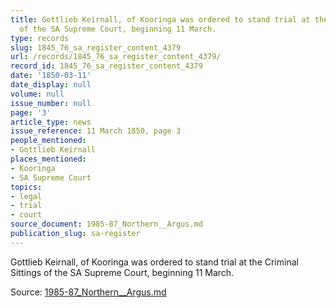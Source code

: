 ```yaml
---
title: Gottlieb Keirnall, of Kooringa was ordered to stand trial at the Criminal Sittings
  of the SA Supreme Court, beginning 11 March.
type: records
slug: 1845_76_sa_register_content_4379
url: /records/1845_76_sa_register_content_4379/
record_id: 1845_76_sa_register_content_4379
date: '1850-03-11'
date_display: null
volume: null
issue_number: null
page: '3'
article_type: news
issue_reference: 11 March 1850, page 3
people_mentioned:
- Gottlieb Keirnall
places_mentioned:
- Kooringa
- SA Supreme Court
topics:
- legal
- trial
- court
source_document: 1985-87_Northern__Argus.md
publication_slug: sa-register
---
```


Gottlieb Keirnall, of Kooringa was ordered to stand trial at the Criminal Sittings of the SA Supreme Court, beginning 11 March.

Source: [1985-87_Northern__Argus.md](/downloads/markdown/1985-87_Northern__Argus.md)
